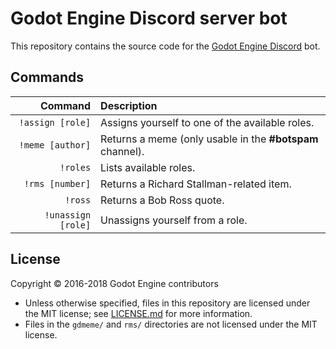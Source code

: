# Godot Engine Discord server bot

This repository contains the source code for the [Godot Engine Discord](https://godotengine.org/community) bot.

## Commands

| Command            | Description                                               |
|    ---:            | :---                                                      |
| `!assign [role]`   | Assigns yourself to one of the available roles.           |
| `!meme [author]`   | Returns a meme (only usable in the **#botspam** channel). |
| `!roles`           | Lists available roles.                                    |
| `!rms [number]`    | Returns a Richard Stallman-related item.                  |
| `!ross`            | Returns a Bob Ross quote.                                 |
| `!unassign [role]` | Unassigns yourself from a role.                           |

## License

Copyright © 2016-2018 Godot Engine contributors

- Unless otherwise specified, files in this repository are licensed under
  the MIT license; see [LICENSE.md](LICENSE.md) for more information.
- Files in the `gdmeme/` and `rms/` directories are not licensed under
  the MIT license.
